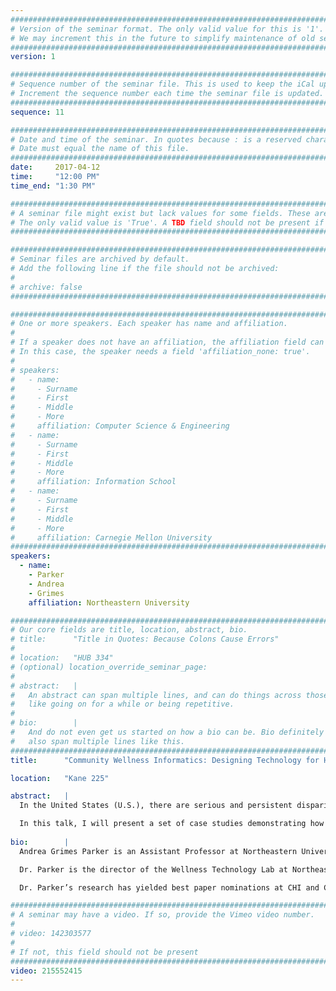 ```yaml
---
################################################################################
# Version of the seminar format. The only valid value for this is '1'. 
# We may increment this in the future to simplify maintenance of old seminars.
################################################################################
version: 1

################################################################################
# Sequence number of the seminar file. This is used to keep the iCal up to date.
# Increment the sequence number each time the seminar file is updated.
################################################################################
sequence: 11

################################################################################
# Date and time of the seminar. In quotes because : is a reserved character.
# Date must equal the name of this file.
################################################################################
date:     2017-04-12
time:     "12:00 PM"
time_end: "1:30 PM"

################################################################################
# A seminar file might exist but lack values for some fields. These are 'TBD'. 
# The only valid value is 'True'. A TBD field should not be present if 'False'.
################################################################################

################################################################################
# Seminar files are archived by default.
# Add the following line if the file should not be archived:
#
# archive: false
################################################################################

################################################################################
# One or more speakers. Each speaker has name and affiliation.
#
# If a speaker does not have an affiliation, the affiliation field can be removed.
# In this case, the speaker needs a field 'affiliation_none: true'.
#
# speakers:
#   - name: 
#     - Surname
#     - First
#     - Middle
#     - More
#     affiliation: Computer Science & Engineering 
#   - name: 
#     - Surname
#     - First
#     - Middle
#     - More
#     affiliation: Information School 
#   - name: 
#     - Surname
#     - First
#     - Middle
#     - More
#     affiliation: Carnegie Mellon University 
################################################################################
speakers:
  - name:
    - Parker
    - Andrea
    - Grimes
    affiliation: Northeastern University

################################################################################
# Our core fields are title, location, abstract, bio.
# title:      "Title in Quotes: Because Colons Cause Errors"
# 
# location:   "HUB 334"
# (optional) location_override_seminar_page:
#
# abstract:   |
#   An abstract can span multiple lines, and can do things across those lines,
#   like going on for a while or being repetitive.
# 
# bio:        |
#   And do not even get us started on how a bio can be. Bio definitely can
#   also span multiple lines like this.
################################################################################
title:      "Community Wellness Informatics: Designing Technology for Health Equity"

location:   "Kane 225"

abstract:   |
  In the United States (U.S.), there are serious and persistent disparities in health outcomes. Socioeconomic status is predictive of mortality and disease, with low-SES households disproportionately experiencing the poorest health outcomes. This inequality is due in large part to social determinants of health—social, physical, and economic conditions that make it more challenging to achieve wellness in low-SES communities. Disruptive innovations are sorely needed to reduce health disparities. Technology, with its growing ubiquity and ability to provide engaging, informative, and empowering experiences for people, presents exciting opportunities for health equity research. However, there has been little Human-Computer Interaction (HCI) research examining how software tools should be designed to facilitate health equity in the U.S. by addressing the social determinants of health.

  In this talk, I will present a set of case studies demonstrating how the Wellness Technology Lab is pursuing technology-driven social change through health promotion. These case studies explore how social, mobile, and civic technology can help low-SES communities to both cope with barriers to wellness and address these barriers directly. Using findings from this research, I will articulate opportunities and challenges for a community wellness informatics agenda within HCI.
  
bio:        |
  Andrea Grimes Parker is an Assistant Professor at Northeastern University, with joint appointments in the College of Computer & Information Science and the Bouvé College of Health Sciences. She holds a Ph.D. in Human-Centered Computing from Georgia Tech and a B.S. in Computer Science from Northeastern University.

  Dr. Parker is the director of the Wellness Technology Lab at Northeastern University. This interdisciplinary research group spans the domains of human-computer interaction (HCI), personal health informatics, and public health to examine how social and ubiquitous computing systems can help reduce ethnic, racial and socio-economic health disparities. Much of her research has focused on the design of interactive systems that help neighborhoods care for themselves, and systems that encourage adolescent and family-based behavior change.

  Dr. Parker’s research has yielded best paper nominations at CHI and CSCW and she has served on technical program committees for the Association for Computing Machinery’s (ACM) top HCI conferences, including CHI, CSCW and Ubicomp. Her research has been funded by the National Science Foundation, the National Institutes of Health, and the Aetna Foundation. Dr. Parker served as the National Evaluator for the Aetna Foundation’s portfolio of projects on mobile health interventions in community settings. She is currently Technical Program Committee Co-Chair for Pervasive Health 2017.

################################################################################
# A seminar may have a video. If so, provide the Vimeo video number.
#
# video: 142303577
#
# If not, this field should not be present 
################################################################################
video: 215552415
---
```

